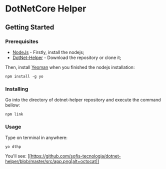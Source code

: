 # DotNetCore Helper

## Getting Started

### Prerequisites
 * [NodeJs](https://nodejs.org/en/download/) - Firstly, install the nodejs;
 * [DotNet-Helper](https://github.com/sofis-tecnologia/dotnet-helper/archive/master.zip) - Download the repository or clone it;

Then, install [Yeoman](http://yeoman.io/learning/) when you finished the nodejs installation: 
```
npm install -g yo
```

### Installing 
Go into the directory of dotnet-helper repository and execute the command bellow:
```
npm link
```

### Usage
Type on terminal in anywhere:
```
yo dthp
```
You'll see:
[[https://github.com/sofis-tecnologia/dotnet-helper/blob/master/src/app.png|alt=octocat]]
